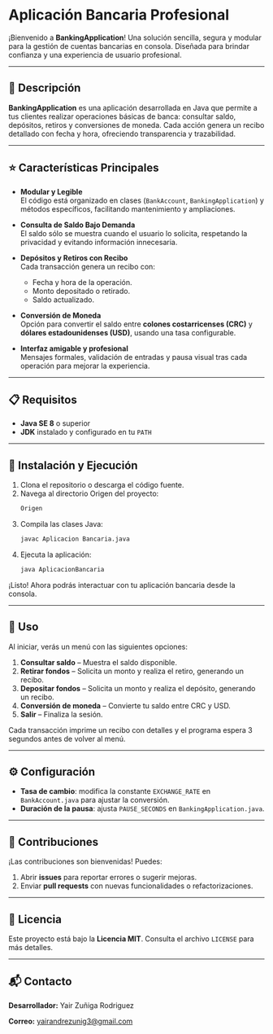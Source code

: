 # Aplicación Bancaria Profesional

¡Bienvenido a **BankingApplication**! Una solución sencilla, segura y modular para la gestión de cuentas bancarias en consola. Diseñada para brindar confianza y una experiencia de usuario profesional.

---

## 🚀 Descripción

**BankingApplication** es una aplicación desarrollada en Java que permite a tus clientes realizar operaciones básicas de banca: consultar saldo, depósitos, retiros y conversiones de moneda. Cada acción genera un recibo detallado con fecha y hora, ofreciendo transparencia y trazabilidad.

---

## ⭐ Características Principales

- **Modular y Legible**  
  El código está organizado en clases (`BankAccount`, `BankingApplication`) y métodos específicos, facilitando mantenimiento y ampliaciones.

- **Consulta de Saldo Bajo Demanda**  
  El saldo sólo se muestra cuando el usuario lo solicita, respetando la privacidad y evitando información innecesaria.

- **Depósitos y Retiros con Recibo**  
  Cada transacción genera un recibo con:
  - Fecha y hora de la operación.
  - Monto depositado o retirado.
  - Saldo actualizado.

- **Conversión de Moneda**  
  Opción para convertir el saldo entre **colones costarricenses (CRC)** y **dólares estadounidenses (USD)**, usando una tasa configurable.

- **Interfaz amigable y profesional**  
  Mensajes formales, validación de entradas y pausa visual tras cada operación para mejorar la experiencia.

---

## 📋 Requisitos

- **Java SE 8** o superior
- **JDK** instalado y configurado en tu `PATH`

---

## 🔧 Instalación y Ejecución

1. Clona el repositorio o descarga el código fuente.
2. Navega al directorio Origen del proyecto:
   ```bash
   Origen
   ```
3. Compila las clases Java:
   ```bash
   javac Aplicacion Bancaria.java
   ```
4. Ejecuta la aplicación:
   ```bash
   java AplicacionBancaria
   ```

¡Listo! Ahora podrás interactuar con tu aplicación bancaria desde la consola.

---

## 🎯 Uso

Al iniciar, verás un menú con las siguientes opciones:

1. **Consultar saldo** – Muestra el saldo disponible.
2. **Retirar fondos** – Solicita un monto y realiza el retiro, generando un recibo.
3. **Depositar fondos** – Solicita un monto y realiza el depósito, generando un recibo.
4. **Conversión de moneda** – Convierte tu saldo entre CRC y USD.
9. **Salir** – Finaliza la sesión.

Cada transacción imprime un recibo con detalles y el programa espera 3 segundos antes de volver al menú.

---

## ⚙️ Configuración

- **Tasa de cambio**: modifica la constante `EXCHANGE_RATE` en `BankAccount.java` para ajustar la conversión.
- **Duración de la pausa**: ajusta `PAUSE_SECONDS` en `BankingApplication.java`.

---

## 🤝 Contribuciones

¡Las contribuciones son bienvenidas! Puedes:

1. Abrir **issues** para reportar errores o sugerir mejoras.
2. Enviar **pull requests** con nuevas funcionalidades o refactorizaciones.

---

## 📄 Licencia

Este proyecto está bajo la **Licencia MIT**. Consulta el archivo `LICENSE` para más detalles.

---

## 📬 Contacto

**Desarrollador:** Yair Zuñiga Rodriguez 

**Correo:** yairandrezunig3@gmail.com




